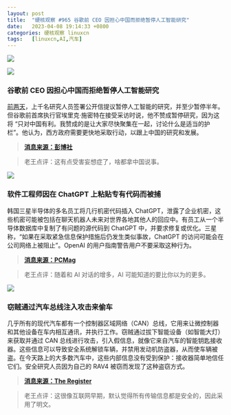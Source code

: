 ```yaml
---
layout: post
title:	"硬核观察 #965 谷歌前 CEO 因担心中国而拒绝暂停人工智能研究"
date:	2023-04-08 19:14:33 +0800 
categories:	硬核观察 linuxcn 
tags:	[linuxcn,AI,汽车]
---
```



![](/Asserts/Images//attachment/album/202304/08/191310bmuouiefrui01bz5.jpg)


![](/Asserts/Images//attachment/album/202304/08/191333lcibkss98c8b8899.jpg)


### 谷歌前 CEO 因担心中国而拒绝暂停人工智能研究


[前两天](/article-15673-1.html)，上千名研究人员签署公开信提议暂停人工智能的研究，并至少暂停半年。但谷歌前首席执行官埃里克·施密特在接受采访时说，他不赞成暂停研究，因为这将 “只对中国有利。我赞成的是让大家尽快聚集在一起，讨论什么是适当的护栏”。他认为，西方政府需要更快地采取行动，以跟上中国的研究和发展。



> 
> **[消息来源：彭博社](https://www.bloomberg.com/news/articles/2023-04-07/former-google-ceo-rejects-ai-research-pause-over-china-fears)**
> 
> 
> 



> 
> 老王点评：这有点受害妄想症了，啥都拿中国说事。
> 
> 
> 


![](/Asserts/Images//attachment/album/202304/08/191344l17cf9g69eh08981.jpg)


### 软件工程师因在 ChatGPT 上粘贴专有代码而被捕


韩国三星半导体的多名员工将几行机密代码插入 ChatGPT，泄露了企业机密，这些机密可能被包括在聊天机器人未来对世界各地其他人的回应中。有员工从一个半导体数据库中复制了有问题的源代码到 ChatGPT 中，并要求修复或优化。三星称，“如果在采取紧急信息保护措施后仍发生类似事故，ChatGPT 的访问可能会在公司网络上被阻止”。OpenAI 的用户指南警告用户不要采取这种行为。



> 
> **[消息来源：PCMag](https://www.pcmag.com/news/samsung-software-engineers-busted-for-pasting-proprietary-code-into-chatgpt)**
> 
> 
> 



> 
> 老王点评：随着和 AI 对话的增多，AI 可能知道的要比你以为的更多。
> 
> 
> 


![](/Asserts/Images//attachment/album/202304/08/191357trs9sd2fjszfemzu.jpg)


### 窃贼通过汽车总线注入攻击来偷车


几乎所有的现代汽车都有一个控制器区域网络（CAN）总线，它用来让微控制器和其他设备在车内相互通讯，并执行工作。窃贼通过拔下智能设备（如智能大灯）来获取并通过 CAN 总线进行攻击，引入假信息，就像它来自汽车的智能钥匙接收器。这些信息可以导致安全系统解锁车辆，并禁用发动机防盗器，从而使车辆被盗。在今天路上的大多数汽车中，这些内部信息没有受到保护：接收器简单地信任它们。安全研究人员因为自己的 RAV4 被窃而发现了这种盗窃方式。



> 
> **[消息来源：The Register](https://www.theregister.com/2023/04/06/can_injection_attack_car_theft)**
> 
> 
> 



> 
> 老王点评：这很像互联网早期，默认觉得所有传输信息都是安全的，因此采用了明文。
> 
> 
>
